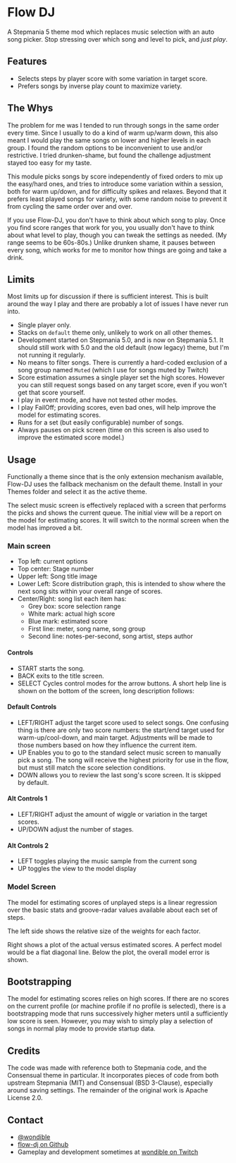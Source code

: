 # Flow DJ

A Stepmania 5 theme mod which replaces music selection with an auto song picker. Stop stressing over which song and level to pick, and *just play*.

## Features

- Selects steps by player score with some variation in target score.
- Prefers songs by inverse play count to maximize variety.

## The Whys

The problem for me was I tended to run through songs in the same order every time. Since I usually to do a kind of warm up/warm down, this also meant I would play the same songs on lower and higher levels in each group. I found the random options to be inconvenient to use and/or restrictive. I tried drunken-shame, but found the challenge adjustment stayed too easy for my taste.

This module picks songs by score independently of fixed orders to mix up the easy/hard ones, and tries to introduce some variation within a session, both for warm up/down, and for difficulty spikes and relaxes. Beyond that it prefers least played songs for variety, with some random noise to prevent it from cycling the same order over and over.

If you use Flow-DJ, you don't have to think about which song to play. Once you find score ranges that work for you, you usually don't have to think about what level to play, though you can tweak the settings as needed. (My range seems to be 60s-80s.) Unlike drunken shame, it pauses between every song, which works for me to monitor how things are going and take a drink.

## Limits

Most limits up for discussion if there is sufficient interest. This is built around the way I play and there are probably a lot of issues I have never run into.

- Single player only.
- Stacks on `default` theme only, unlikely to work on all other themes.
- Development started on Stepmania 5.0, and is now on Stepmania 5.1. It should still work with 5.0 and the old default (now legacy) theme, but I'm not running it regularly.
- No means to filter songs. There is currently a hard-coded exclusion of a song group named `Muted` (which I use for songs muted by Twitch)
- Score estimation assumes a single player set the high scores. However you can still request songs based on any target score, even if you won't get that score yourself.
- I play in event mode, and have not tested other modes.
- I play FailOff; providing scores, even bad ones, will help improve the model for estimating scores.
- Runs for a set (but easily configurable) number of songs.
- Always pauses on pick screen (time on this screen is also used to improve the estimated score model.)

## Usage

Functionally a theme since that is the only extension mechanism available, Flow-DJ uses the fallback mechanism on the default theme. Install in your Themes folder and select it as the active theme.

The select music screen is effectively replaced with a screen that performs the picks and shows the current queue. The initial view will be a report on the model for estimating scores. It will switch to the normal screen when the model has improved a bit.

### Main screen

- Top left: current options
- Top center: Stage number
- Upper left: Song title image
- Lower Left: Score distribution graph, this is intended to show where the next song sits within your overall range of scores.
- Center/Right: song list each item has:
  - Grey box: score selection range
  - White mark: actual high score
  - Blue mark: estimated score
  - First line: meter, song name, song group
  - Second line: notes-per-second, song artist, steps author


#### Controls

- START starts the song.
- BACK exits to the title screen.
- SELECT Cycles control modes for the arrow buttons. A short help line is shown on the bottom of the screen, long description follows:

#### Default Controls

- LEFT/RIGHT adjust the target score used to select songs. One confusing thing is there are only two score numbers: the start/end target used for warm-up/cool-down, and main target. Adjustments will be made to those numbers based on how they influence the current item.
- UP Enables you to go to the standard select music screen to manually pick a song. The song will receive the highest priority for use in the flow, but must still match the score selection conditions.
- DOWN allows you to review the last song's score screen. It is skipped by default.

#### Alt Controls 1

- LEFT/RIGHT adjust the amount of wiggle or variation in the target scores.
- UP/DOWN adjust the number of stages.

#### Alt Controls 2

- LEFT toggles playing the music sample from the current song
- UP toggles the view to the model display

### Model Screen

The model for estimating scores of unplayed steps is a linear regression over the basic stats and groove-radar values available about each set of steps.

The left side shows the relative size of the weights for each factor.

Right shows a plot of the actual versus estimated scores. A perfect model would be a flat diagonal line. Below the plot, the overall model error is shown.

## Bootstrapping

The model for estimating scores relies on high scores. If there are no scores on the current profile (or machine profile if no profile is selected), there is a bootstrapping mode that runs successively higher meters until a sufficiently low score is seen. However, you may wish to simply play a selection of songs in normal play mode to provide startup data.

## Credits

The code was made with reference both to Stepmania code, and the Consensual theme in particular. It incorporates pieces of code from both upstream Stepmania (MIT) and Consensual (BSD 3-Clause), especially around saving settings.
The remainder of the original work is Apache License 2.0.

## Contact

- [@wondible](https://twitter.com/wondible)
- [flow-dj on Github](https://github.com/JustinLove/flow-dj)
- Gameplay and development sometimes at [wondible on Twitch](https://twitch.tv/wondible)
